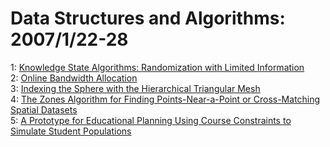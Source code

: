 # Data Structures and Algorithms: 2007/1/22-28  
1: [Knowledge State Algorithms: Randomization with Limited Information](https://doi.org/10.48550/arXiv.cs/0701142)  
2: [Online Bandwidth Allocation](https://doi.org/10.48550/arXiv.cs/0701153)  
3: [Indexing the Sphere with the Hierarchical Triangular Mesh](https://doi.org/10.48550/arXiv.cs/0701164)  
4: [The Zones Algorithm for Finding Points-Near-a-Point or Cross-Matching  Spatial Datasets](https://doi.org/10.48550/arXiv.cs/0701171)  
5: [A Prototype for Educational Planning Using Course Constraints to  Simulate Student Populations](https://doi.org/10.48550/arXiv.cs/0701174)  